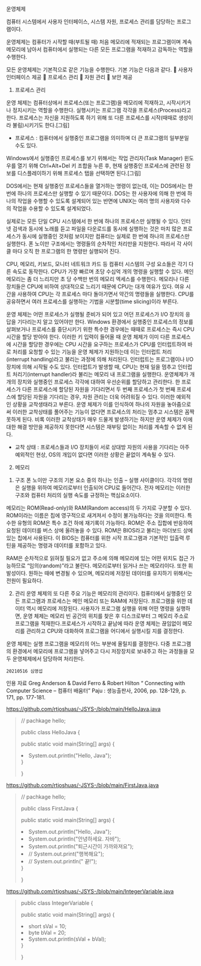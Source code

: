 운영체제


컴퓨터 시스템에서 사용자 인터페이스, 시스템 자원, 프로세스 관리를 담당하는 프로그램이다.

운영체제는 컴퓨터가 시작할 때(부트될 때) 처음 메모리에 적재되는 프로그램이며 계속 메모리에 남아서 컴퓨터에서 실행되는 다른 모든 프로그램을 적재하고 감독하는 역할을 수행한다.

모든 운영체제는 기본적으로 같은 기능을 수행한다. 기본 기능은 다음과 같다.
	사용자 인터페이스 제공
	프로세스 관리
	자원 관리
	보안 제공


1. 프로세스 관리

운영 체제는 컴퓨터상에서 프로세스(또는 프로그램)을 메모리에 적재하고, 시작시키거나 정지시키는 역할을 수행한다. 실행시키는 프로그램 각각을 프로세스(Process)라고 한다. 프로세스는 자신을 지원하도록 하기 위해 또 다른 프로세스를 시작(때때로 생성이라 불림)시키기도 한다.[그림]
-	프로세스 : 컴퓨터에서 실행중인 프로그램을 의미하며 더 큰 프로그램의 일부분일 수도 있다.

Windows에서 실행중인 프로세스를 보기 위해서는 작업 관리자(Task Manager) 윈도우를 열기 위해 Ctrl+Alt+Del 키 조합을 누른 후, 현재 실행중인 프로세스에 관련된 정보를 디스플레이하기 위해 프로세스 탭을 선택하면 된다.[그림]

DOS에서는 현재 실행중인 프로세스들을 열거하는 명령이 없는데, 이는 DOS에서는 한번에 하나의 프로세스만 실행할 수 있기 때문이다. DOS는 한 사용자에 의해 한 번에 하나의 작업을 수행할 수 있도록 설계되어 있는 반면에 UNIX는 여러 명의 사용자와 다수의 작업을 수용할 수 있도록 설계되었다.

실제로는 모든 단일 CPU 시스템에서 한 번에 하나의 프로세스만 실행될 수 있다. 인터넷 검색과 동시에 노래를 듣고 파일을 다운로드를 동시에 실행하는 것은 마치 많은 프로세스가 동시에 실행중인 것처럼 보이지만 컴퓨터는 실제로 한 번에 하나의 프로세스만 실행한다. 폰 노이만 구조에서는 명령들의 순차적인 처리만을 지원한다. 따라서 각 사이클 마다 오직 한 프로그램의 한 명령만 실행되어 진다.

CPU, 메모리, 키보드, 모니터 네트워크 카드 등 컴퓨터 시스템의 구성 요소들은 각기 다른 속도로 동작한다. CPU가 가장 빠르며 초당 수십억 개의 명령을 실행할 수 있다. 메인 메모리는 좀 더 느리지만 초 당 수백만 번의 메모리 엑세스를 수행한다. 메모리나 다른 장치들은 CPU에 비하여 상대적으로 느리기 때문에 CPU는 대개 여유가 있다. 여유 시간을 사용하여 CPU는 각 프로세스 마다 돌아가면서 약간의 명령들을 실행한다. CPU를 공유하면서 여러 프로세스를 실행하는 기법을 시분할(time slicing)이라 부른다.

운영 체제는 어떤 프로세스가 실행될 준비가 되어 있고 어던 프로세스가 I/O 장치의 응답을 기다리는지 알고 있어야만 한다. Windows 환경에서 실행중인 프로세스의 정보를 살펴보거나 프로세스를 중단시키기 위한 특수한 경우에는 때때로 프로세스는 즉시 CPU시간을 할당 받아야 한다. 이러한 키 입력이 들어올 때 운영 체제가 이미 다른 프로세스에 시간을 할당한 경우에는 CPU 시간을 요구하는 프로세스가 CPU를 인터럽트하여 바로 처리를 요청할 수 있는 기능을 운영 체제가 지원하는데 이는 인터럽트 처리(interrupt handling)라고 불리는 과정에 의해 처리된다.
인터럽트는 프로그램이나 I/O 장치에 의해 시작될 수도 있다. 인터럽트가 발생할 때, CPU는 현재 일을 멈추고 인터럽트 처리기(interrupt handler)라 불리는 메모리 내 프로그램을 실행한다.
운영체제가 개개의 장치와 실행중인 프로세스 각각에 대하여 우선순위를 할당하고 관리한다. 한 프로세스가 다른 프로세스에 할당된 자원을 기다리면서 두 번째 프로세스가 첫 번째 프로세스에 할당된 자원을 기다리는 경우, 자원 관리는 더욱 어려워질 수 있다. 이러한 예외적인 상황을 교착생태라고 부른다. 운영 체제가 이를 인식하여 하나의 자원을 놓아줌으로써 이러한 교착상태를 풀어주는 기능이 없다면 프로세스의 처리는 멈추고 시스템은 꼼짝 못하게 된다. 비록 이러한 교착상태가 매우 드물게 발생하기는 하지만 운영 체제가 이에 대한 해결 방안을 제공하지 못한다면 시스템은 재부팅 없이는 처리를 계속할 수 없게 된다.
-	교착 상태 : 프로세스들과 I/O 장치들이 서로 상대방 자원의 사용을 기다리는 아주 예외적인 현상, OS의 개입이 없다면 이러한 상황은 끝없이 계속될 수 있다.


2. 메모리

1)	구조
폰 노이만 구조의 기본 요소 중의 하나는 인출 – 실행 사이클이다. 각각의 명령은 실행을 위하여 메모리로부터 인출되어 CPU로 들어간다. 전자 메모리는 이러한 구조와 컴퓨터 처리의 실행 속도를 규정하는 핵심요소이다.

메모리는 ROM(Read-only)와 RAM(Random access)의 두 가지로 구분할 수 있다.
ROM이라는 이름은 칩에 영구적으로 새겨져서 수정이 불가능하다는 것을 의미한다. 특수한 유형의 ROM은 특수 조건 하에 재기록이 가능하다. ROM은 주소 집합에 반응하여 요청된 데이터를 버스 상에 올려놓을 수 있다. ROM은 BIOS라고 불리는 마더보드 상에 있는 칩에서 사용된다. 이 BIOS는 컴퓨터를 위한 시작 프로그램과 기본적인 입출력 루틴을 제공하는 명령과 데이터를 포함하고 있다.

RAM은 순차적으로 읽혀질 필요가 없고 주소에 의해 메모리에 있는 어떤 위치도 접근 가능하므로 “임의(random)”라고 불린다. 메모리로부터 읽거나 쓰는 메모리이다. 또한 휘발성이다. 원하는 때에 변경될 수 있으며, 메모리에 저장된 데이터를 유지하기 위해서는 전원이 필요하다.

2)	관리
운영 체제의 또 다른 주요 기능은 메모리의 관리이다. 컴퓨터에서 실행중인 모든 프로그램과 프로세스는 메인 메모리 또는 RAM에 저장된다. 프로그램을 위한 데이터 역시 메모리에 저장된다. 사용자가 프로그램 실행을 위해 어떤 명령을 실행하면, 운영 체제는 메모리 빈 공간의 위치를 찾은 후 디스크로부터 그 메모리 주소로 프로그램을 적재한다.프로세스가 시작하고 끝남에 따라 운영 체제는 끊임없이 메모리를 관리하고 CPU와 대화하여 프로그램을 어디에서 실행시킬 지를 결정한다.

운영 체제는 실행 프로그램을 메모리의 어느 부분에 올릴지를 결정한다. 다중 프로그램의 환경에서 메모리에 프로그램을 넣어주고 다시 저장장치로 보내주고 하는 과정들을 모두 운영체제에서 담당하여 처리한다. 


	20210516 심영섭

인용 자료
Greg Anderson & David Ferro & Robert Hilton “ Connecting with Computer Science – 컴퓨터 배움터” Paju : 생능출판사, 2006, pp. 128-129, p. 171, pp. 177-181.



https://github.com/rtjoshuas/-JSYS-/blob/main/HelloJava.java


>// pachkage hello;
>
>public class HelloJava {
>
>	public static void main(String[] args)
  {
    		<li>System.out.println("Hello, Java");</li>
  }
>  
>}



https://github.com/rtjoshuas/-JSYS-/blob/main/FirstJava.java 


>// pachkage hello;
>
>public class FirstJava {
>
>	public static void main(String[] args)
  {
		<li>System.out.println("Hello, Java");</li>
		<li>System.out.println("안녕하세요. 자바");</li>
		<li>System.out.println("퇴근시간이 가까와져요");</li>
  	<li>// System.out.print("행복해요");</li>
		<li>// System.out.println("             끝!");</li>
  }
>  
>}



https://github.com/rtjoshuas/-JSYS-/blob/main/IntegerVariable.java


>public class IntegerVariable {
>
>	public static void main(String[] args)
  {
		<li>short sVal = 10;</li>
		<li>byte bVal = 20;</li>
		<li>System.out.println(sVal + bVal);</li>
  }
>
>}

